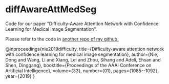# diffAwareAttMedSeg
Code for our paper "Difficulty-Aware Attention Network with Confidence Learning for Medical Image Segmentation".

Please refer to the code in <a href="https://github.com/ginobilinie/confidentGAN">another repo of my github.</a>



@inproceedings{nie2019difficulty,
  title={Difficulty-aware attention network with confidence learning for medical image segmentation},
  author={Nie, Dong and Wang, Li and Xiang, Lei and Zhou, Sihang and Adeli, Ehsan and Shen, Dinggang},
  booktitle={Proceedings of the AAAI Conference on Artificial Intelligence},
  volume={33},
  number={01},
  pages={1085--1092},
  year={2019}
}
